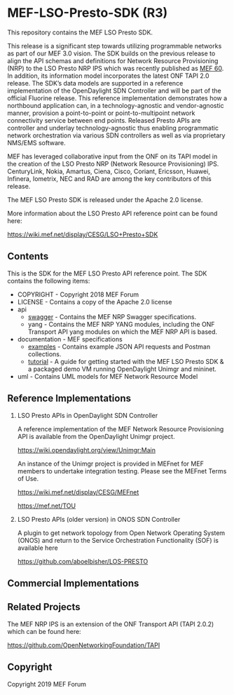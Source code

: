 # MEF-LSO-Presto-SDK (R3)

This repository contains the MEF LSO Presto SDK. 

This release is a significant step towards utilizing programmable
networks as part of our MEF 3.0 vision. The SDK builds on the previous
release to align the API schemas and definitions for Network Resource
Provisioning (NRP) to the LSO Presto NRP IPS which was recently
published as [MEF 60](https://www.mef.net/Assets/Technical_Specifications/PDF/MEF_60.pdf).
In addition, its information model incorporates the latest ONF TAPI 2.0
release. The SDK’s data models are supported in a reference
implementation of the OpenDaylight SDN Controller and will be part of
the official Fluorine release. This reference implementation
demonstrates how a northbound application can, in a technology-agnostic
and vendor-agnostic manner, provision a point-to-point or
point-to-multipoint network connectivity service between end points.
Released Presto APIs are controller and underlay technology-agnostic
thus enabling programmatic network orchestration via various SDN
controllers as well as via proprietary NMS/EMS software.

MEF has leveraged collaborative input from the ONF on its TAPI model in
the creation of the LSO Presto NRP (Network Resource Provisioning) IPS.
CenturyLink, Nokia, Amartus, Ciena, Cisco, Coriant, Ericsson, Huawei,
Infinera, Iometrix, NEC and RAD are among the key contributors of this
release.

The MEF LSO Presto SDK is released under the Apache 2.0 license.

More information about the LSO Presto API reference point can be found here:

https://wiki.mef.net/display/CESG/LSO+Presto+SDK

## Contents

This is the SDK for the MEF LSO Presto API reference point. 
The SDK contains the following items:

* COPYRIGHT - Copyright 2018 MEF Forum
* LICENSE - Contains a copy of the Apache 2.0 license
* api 
  * [swagger](api/swagger/README.md) - Contains the MEF NRP Swagger specifications.
  * yang - Contains the MEF NRP YANG modules, including the ONF Transport API yang modules on
    which the MEF NRP API is based.
* documentation - MEF specifications
  * [examples](documentation/examples/README.md) - Contains example JSON API requests and Postman collections.
  * [tutorial](documentation/tutorial/README.md) - A guide for getting started with the MEF LSO Presto SDK & a packaged demo VM running OpenDaylight Unimgr and mininet.
* uml - Contains UML models for MEF Network Resource Model

## Reference Implementations

1) LSO Presto APIs in OpenDaylight SDN Controller

   A reference implementation of the MEF Network Resource Provisioning API is available from the OpenDaylight Unimgr project.

   https://wiki.opendaylight.org/view/Unimgr:Main

   An instance of the Unimgr project is provided in MEFnet for MEF members to undertake integration testing. Please see the MEFnet Terms of Use.

   https://wiki.mef.net/display/CESG/MEFnet

   https://mef.net/TOU

2) LSO Presto APIs (older version) in ONOS SDN Controller

   A plugin to get network topology from Open Network Operating System (ONOS) and return to the Service Orchestration Functionality (SOF) is available here

   https://github.com/aboelbisher/LOS-PRESTO


## Commercial Implementations


## Related Projects

The MEF NRP IPS is an extension of the ONF Transport API (TAPI 2.0.2) which can be found here:

https://github.com/OpenNetworkingFoundation/TAPI

## Copyright

Copyright 2019 MEF Forum

